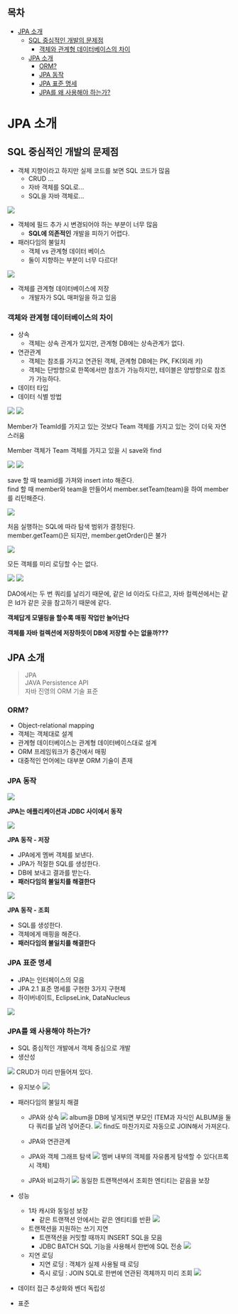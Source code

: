 ## 목차
- [JPA 소개](#jpa-소개)
  - [SQL 중심적인 개발의 문제점](#sql-중심적인-개발의-문제점)
    - [객체와 관계형 데이터베이스의 차이](#객체와-관계형-데이터베이스의-차이)
  - [JPA 소개](#jpa-소개-1)
    - [ORM?](#orm)
    - [JPA 동작](#jpa-동작)
    - [JPA 표준 명세](#jpa-표준-명세)
    - [JPA를 왜 사용해야 하는가?](#jpa를-왜-사용해야-하는가)

# JPA 소개

## SQL 중심적인 개발의 문제점
- 객체 지향이라고 하지만 실제 코드를 보면 SQL 코드가 많음
  - CRUD ...
  - 자바 객체를 SQL로...
  - SQL을 자바 객체로...

![](./images/2021-06-29-15-05-39.png)
- 객체에 필드 추가 시 변경되어야 하는 부분이 너무 많음
  - __SQL에 의존적인__ 개발을 피하기 어렵다.
- 패러다임의 불일치
  - 객체 vs 관계형 데이터 베이스
  - 둘이 지향하는 부분이 너무 다르다!

![](./images/2021-06-29-15-08-26.png)

- 객체를 관계형 데이터베이스에 저장
  - 개발자가 SQL 매퍼일을 하고 있음

### 객체와 관계형 데이터베이스의 차이
- 상속
  - 객체는 상속 관계가 있지만, 관계형 DB에는 상속관계가 없다.
- 연관관계
  - 객체는 참조를 가지고 연관된 객체, 관계형 DB에는 PK, FK(외래 키)
  - 객체는 단방향으로 한쪽에서만 참조가 가능하지만, 테이블은 양방향으로 참조가 가능하다.
- 데이터 타입
- 데이터 식별 방법

![](./images/2021-06-29-16-17-08.png)
![](./images/2021-06-29-16-17-29.png)

Member가 TeamId를 가지고 있는 것보다 Team 객체를 가지고 있는 것이 더욱 자연스러움

Member 객체가 Team 객체를 가지고 있을 시 save와 find

![](./images/2021-06-29-16-19-21.png)
![](./images/2021-06-29-16-19-35.png)

save 할 때 teamid를 가져와 insert into 해준다.  
find 할 때 member와 team을 만들어서 member.setTeam(team)을 하여 member를 리턴해준다.

![](./images/2021-06-29-16-21-31.png)

처음 실행하는 SQL에 따라 탐색 범위가 결정된다.  
member.getTeam()은 되지만, member.getOrder()은 불가

![](./images/2021-06-29-16-22-25.png)

모든 객체를 미리 로딩할 수는 없다.

![](./images/2021-06-29-16-23-16.png)
![](./images/2021-06-29-16-23-27.png)

DAO에서는 두 번 쿼리를 날리기 때문에, 같은 Id 이라도 다르고, 자바 컬렉션에서는 같은 Id가 같은 곳을 참고하기 때문에 같다.

__객체답게 모델링을 할수록 매핑 작업만 늘어난다__  

__객체를 자바 컬렉션에 저장하듯이 DB에 저장할 수는 없을까???__

## JPA 소개
> JPA  
> JAVA Persistence API  
> 자바 진영의 ORM 기술 표준

### ORM?
- Object-relational mapping
- 객체는 객체대로 설계
- 관계형 데이터베이스는 관계형 데이터베이스대로 설계
- ORM 프레임워크가 중간에서 매핑
- 대중적인 언어에는 대부분 ORM 기술이 존재

### JPA 동작

![](./images/2021-06-29-16-29-44.png)

__JPA는 애플리케이션과 JDBC 사이에서 동작__

![](./images/2021-06-29-16-31-51.png)

__JPA 동작 - 저장__
- JPA에게 멤버 객체를 보낸다.
- JPA가 적절한 SQL를 생성한다.
- DB에 보내고 결과를 받는다.
- __패러다임의 불일치를 해결한다__

![](./images/2021-06-29-16-34-00.png)

__JPA 동작 - 조회__
- SQL를 생성한다.
- 객체에게 매핑을 해준다.
- __패러다임의 불일치를 해결한다__

### JPA 표준 명세
- JPA는 인터페이스의 모음
- JPA 2.1 표준 명세를 구현한 3가지 구현체
- 하이버네이트, EclipseLink, DataNucleus

![](./images/2021-06-29-16-38-28.png)

### JPA를 왜 사용해야 하는가?
- SQL 중심적인 개발에서 객체 중심으로 개발
- 생산성

![](./images/2021-06-29-16-41-38.png)
CRUD가 미리 만들어져 있다.

- 유지보수
![](./images/2021-06-29-16-43-30.png)

- 패러다임의 불일치 해결
  - JPA와 상속
![](./images/2021-06-29-16-45-00.png)
album을 DB에 넣게되면 부모인 ITEM과 자식인 ALBUM을 둘 다 쿼리를 날려 넣어준다.
![](./images/2021-06-29-16-46-20.png)
find도 마찬가지로 자동으로 JOIN해서 가져온다. 

  - JPA와 연관관계
  - JPA와 객체 그래프 탐색
![](./images/2021-06-29-16-57-49.png)
멤버 내부의 객체를 자유롭게 탐색할 수 있다(프록시 객체)
  - JPA와 비교하기
![](./images/2021-06-29-16-58-52.png)
동일한 트랜잭션에서 조회한 엔티티는 같음을 보장
- 성능
  - 1차 캐시와 동일성 보장
    - 같은 트랜잭션 안에서는 같은 엔티티를 반환
![](./images/2021-06-29-17-00-54.png)
  - 트랜잭션을 지원하는 쓰기 지연
    - 트랜잭션을 커밋할 때까지 INSERT SQL을 모음
    - JDBC BATCH SQL 기능을 사용해서 한번에 SQL 전송
![](./images/2021-06-29-17-02-18.png)
  - 지연 로딩
    - 지연 로딩 : 객체가 실제 사용될 때 로딩
    - 즉시 로딩 : JOIN SQL로 한번에 연관된 객체까지 미리 조회
![](./images/2021-06-29-17-03-22.png)
- 데이터 접근 추상화와 벤더 독립성
- 표준
